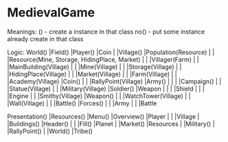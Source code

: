 # MedievalGame

Meanings:
() - create a instance in that class
no() - put some instance already create in that class

Logic:
World()     |Field()
            |Player()	|Coin
		    |           |Village()  |Population(Resource)
            |           |           |Resource(Mine, Storage, HidingPlace, Market)
            |           |           |Villager(Farm)
		    |		    |		    |MainBuilding(Village)
            |           |           |Mine(Village)
            |           |		    |Storage(Village)
            |           |           |HidingPlace(Village)
            |           |           |Market(Village)
		    |           |           |Farm(Village)
		    |           |           |Academy(Village)    |Coin()
		    |		    |		    |RallyPoint(Village)   |Army()
		    |           |           |                       |Campaign()
		    |           |           |Statue(Village)
		    |		    |		    |Military(Village)  |Soldier()    |Weapon
		    |		    |		    |		    	    |Shield
		    |		    |		    |		    		|Engine
		    |		    |		    |Smithy(Village)     |Weapon()
		    |           |           |WatchTower(Village)
		    |           |           |Wall(Village)
		    |		    |		    |Battle()   |Forces()
            |           |           |Army
		    |		    |
            |Battle

Presentation()  |Resources()
			    |Menu() |Overview() |Player
				|		|           |Village
			    |		|Buildings()    |Header()
			    |		|			    |Fill()     |Planet
			    |		|Market()     |Resources
			    |		|Military()
			    |		|RallyPoint()
			    |		|World()
			            |Tribe()
